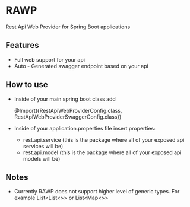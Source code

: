 # RAWP
Rest Api Web Provider for Spring Boot applications

## Features

- Full web support for your api
- Auto - Generated swagger endpoint based on your api

## How to use

- Inside of your main spring boot class add 

	@Import({RestApiWebProviderConfig.class, RestApiWebProviderSwaggerConfig.class})

- Inside of your application.properties file insert properties:
  - rest.api.service (this is the package where all of your exposed api services will be)
  - rest.api.model (this is the package where all of your exposed api models will be)

## Notes

- Currently RAWP does not support higher level of generic types. For example List<List<>> or List<Map<>>